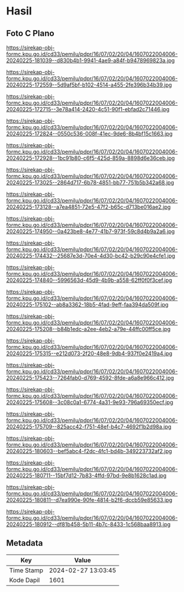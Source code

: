 # Hasil

## Foto C Plano

https://sirekap-obj-formc.kpu.go.id/cd33/pemilu/pdpr/16/07/02/20/04/1607022004006-20240225-181039--d830b4b1-9941-4ae9-a84f-b9478969823a.jpg

https://sirekap-obj-formc.kpu.go.id/cd33/pemilu/pdpr/16/07/02/20/04/1607022004006-20240225-172559--5d9af5bf-b102-4514-a455-2fe396b34b39.jpg

https://sirekap-obj-formc.kpu.go.id/cd33/pemilu/pdpr/16/07/02/20/04/1607022004006-20240225-172715--3e78a414-2420-4c51-90f1-ebfad2c71446.jpg

https://sirekap-obj-formc.kpu.go.id/cd33/pemilu/pdpr/16/07/02/20/04/1607022004006-20240225-172824--0550c536-008f-41ec-9de6-8b4bf15c1663.jpg

https://sirekap-obj-formc.kpu.go.id/cd33/pemilu/pdpr/16/07/02/20/04/1607022004006-20240225-172928--1bc91b80-c6f5-425d-859a-8898d6e36ceb.jpg

https://sirekap-obj-formc.kpu.go.id/cd33/pemilu/pdpr/16/07/02/20/04/1607022004006-20240225-173025--2864d717-6b78-4851-bb77-751b5b342a68.jpg

https://sirekap-obj-formc.kpu.go.id/cd33/pemilu/pdpr/16/07/02/20/04/1607022004006-20240225-173128--a7ea4851-72e5-47f2-b65c-d713be016ae2.jpg

https://sirekap-obj-formc.kpu.go.id/cd33/pemilu/pdpr/16/07/02/20/04/1607022004006-20240225-174950--0a423be8-4e77-41b7-973f-59c8d4b9a2a6.jpg

https://sirekap-obj-formc.kpu.go.id/cd33/pemilu/pdpr/16/07/02/20/04/1607022004006-20240225-174432--25687e3d-70e4-4d30-bc42-b29c90e4cfe1.jpg

https://sirekap-obj-formc.kpu.go.id/cd33/pemilu/pdpr/16/07/02/20/04/1607022004006-20240225-174840--5996563d-45d9-4b9b-a558-62ff0f0f3cef.jpg

https://sirekap-obj-formc.kpu.go.id/cd33/pemilu/pdpr/16/07/02/20/04/1607022004006-20240225-175102--ab8a3362-18b5-4fad-9eff-faa394da509f.jpg

https://sirekap-obj-formc.kpu.go.id/cd33/pemilu/pdpr/16/07/02/20/04/1607022004006-20240225-175208--b84b1edc-a2ee-4eb2-a79e-44ffc00ff5ce.jpg

https://sirekap-obj-formc.kpu.go.id/cd33/pemilu/pdpr/16/07/02/20/04/1607022004006-20240225-175315--e212d073-2f20-48e8-9db4-937f0e2419a4.jpg

https://sirekap-obj-formc.kpu.go.id/cd33/pemilu/pdpr/16/07/02/20/04/1607022004006-20240225-175423--7264fab0-d769-4592-8fde-a6a8e966c412.jpg

https://sirekap-obj-formc.kpu.go.id/cd33/pemilu/pdpr/16/07/02/20/04/1607022004006-20240225-175608--3c08c0a1-6774-4a31-9e93-796a69350ecf.jpg

https://sirekap-obj-formc.kpu.go.id/cd33/pemilu/pdpr/16/07/02/20/04/1607022004006-20240225-175709--825acc42-f751-48ef-b4c7-4692f1b2d98a.jpg

https://sirekap-obj-formc.kpu.go.id/cd33/pemilu/pdpr/16/07/02/20/04/1607022004006-20240225-180603--bef5abc4-f2dc-4fc1-bd4b-349223732af2.jpg

https://sirekap-obj-formc.kpu.go.id/cd33/pemilu/pdpr/16/07/02/20/04/1607022004006-20240225-180711--15bf7d12-7b83-4ffd-97bd-9e8b1628c1ad.jpg

https://sirekap-obj-formc.kpu.go.id/cd33/pemilu/pdpr/16/07/02/20/04/1607022004006-20240225-180811--d7ea990e-90fe-4814-b2f6-dccb59e85633.jpg

https://sirekap-obj-formc.kpu.go.id/cd33/pemilu/pdpr/16/07/02/20/04/1607022004006-20240225-180912--df81b458-5b11-4b7c-8433-1c568baa8913.jpg


## Metadata

| Key        | Value               |
| ---------- | ------------------- |
| Time Stamp | 2024-02-27 13:03:45 |
| Kode Dapil | 1601                |



